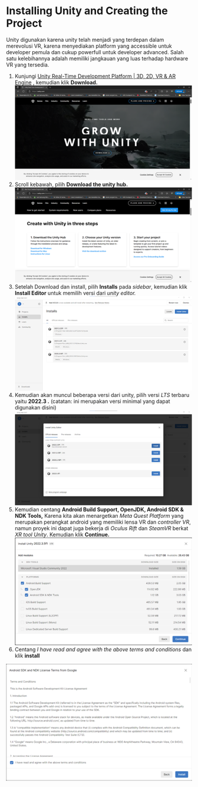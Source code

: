 # Installing Unity and Creating the Project

Unity digunakan karena unity telah menjadi yang terdepan dalam merevolusi VR, karena menyediakan platform yang accessible untuk developer pemula dan cukup powerfull untuk developer advanced. Salah satu kelebihannya adalah memiliki jangkauan yang luas terhadap hardware VR yang tersedia.



1. Kunjungi [Unity Real-Time Development Platform | 3D, 2D, VR & AR Engine](https://unity.com/) , kemudian klik **Download.**\
   ![](../.gitbook/assets/image.png)
2. Scroll kebawah, pilih **Download the unity hub.**\
   ![](<../.gitbook/assets/image (1).png>)
3. Setelah Download dan install, pilih **Installs** pada _sidebar_, kemudian klik **Install Editor** untuk memilih versi dari _unity editor._\
   ![](<../.gitbook/assets/image (2).png>)
4. Kemudian akan muncul beberapa versi dari unity, pilih versi _LTS_ terbaru yaitu **2022.3 .** (catatan: ini merupakan versi minimal yang dapat digunakan disini)\
   <img src="../.gitbook/assets/image (3).png" alt="" data-size="original">
5. Kemudian centang **Android Build Support, OpenJDK, Android SDK & NDK Tools,** Karena kita akan menargetkan _Meta Quest Platform_ yang merupakan perangkat android yang memiliki lensa VR dan _controller VR_, namun proyek ini dapat juga bekerja di _Oculus Rift_ dan _SteamVR_ berkat _XR tool Unity_. Kemudian klik **Continue.**\
   ![](<../.gitbook/assets/image (4).png>)
6. Centang _I have read and agree with the above terms_ _and conditions_ dan klik **install**

![](<../.gitbook/assets/image (5).png>)
